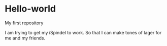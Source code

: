 # Hello-world
My first repository


I am trying to get my iSpindel to work. So that I can make
tones of lager for me and my friends.
